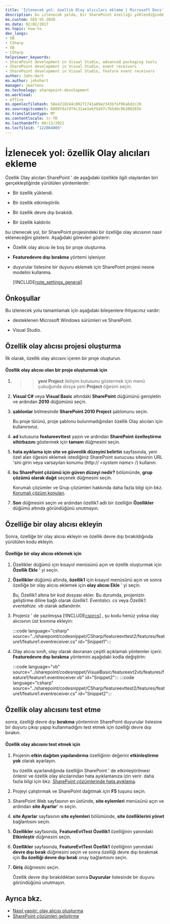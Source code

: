 ```yaml
---
title: 'İzlenecek yol: özellik Olay alıcıları ekleme | Microsoft Docs'
description: bu izlenecek yolda, bir SharePoint özelliği yüklendiğinde, etkinleştirildiğinde, devre dışı bırakıldığında veya kaldırıldığında yürütülen yöntemler olan özellik olay alıcıları ekleyin.
ms.custom: SEO-VS-2020
ms.date: 02/02/2017
ms.topic: how-to
dev_langs:
- VB
- CSharp
- VB
- CSharp
helpviewer_keywords:
- SharePoint development in Visual Studio, advanced packaging tools
- SharePoint development in Visual Studio, event receivers
- SharePoint development in Visual Studio, feature event receivers
author: John-Hart
ms.author: johnhart
manager: jmartens
ms.technology: sharepoint-development
ms.workload:
- office
ms.openlocfilehash: 58e4210244c09271741a89e2343bfaf06a6d2c20
ms.sourcegitcommit: 68897da7d74c31ae1ebf5d47c7b5ddc9b108265b
ms.translationtype: MT
ms.contentlocale: tr-TR
ms.lasthandoff: 08/13/2021
ms.locfileid: "122084005"
---
```

# <a name="walkthrough-add-feature-event-receivers"></a>İzlenecek yol: özellik Olay alıcıları ekleme
Özellik Olay alıcıları SharePoint ' de aşağıdaki özellikle ilgili olaylardan biri gerçekleştiğinde yürütülen yöntemlerdir:

- Bir özellik yüklendi.

- Bir özellik etkinleştirilir.

- Bir özellik devre dışı bırakıldı.

- Bir özellik kaldırılır.

bu izlenecek yol, bir SharePoint projesindeki bir özelliğe olay alıcısının nasıl ekleneceğini gösterir. Aşağıdaki görevleri gösterir:

- Özellik olay alıcısı ile boş bir proje oluşturma.

- **Featuredevre dışı bırakma** yöntemi işleniyor.

- duyurular listesine bir duyuru eklemek için SharePoint projesi nesne modelini kullanma.

  [!INCLUDE[note_settings_general](../sharepoint/includes/note-settings-general-md.md)]

## <a name="prerequisites"></a>Önkoşullar
 Bu izlenecek yolu tamamlamak için aşağıdaki bileşenlere ihtiyacınız vardır:

- desteklenen Microsoft Windows sürümleri ve SharePoint.

- Visual Studio.

## <a name="create-a-feature-event-receiver-project"></a>Özellik olay alıcısı projesi oluşturma
 İlk olarak, özellik olay alıcısını içeren bir proje oluşturun.

#### <a name="to-create-a-project-with-a-feature-event-receiver"></a>Özellik olay alıcısı olan bir proje oluşturmak için

1.   >    >  **yeni Project** iletişim kutusunu göstermek için menü çubuğunda dosya yeni **Project** öğesini seçin.

2. **Visual C#** veya **Visual Basic** altındaki **SharePoint** düğümünü genişletin ve ardından **2010** düğümünü seçin.

3. **şablonlar** bölmesinde **SharePoint 2010 Project** şablonunu seçin.

     Bu proje türünü, proje şablonu bulunmadığından özellik Olay alıcıları için kullanırsınız.

4. **ad** kutusuna **featureevttest** yazın ve ardından **SharePoint özelleştirme sihirbazını** göstermek için **tamam** düğmesini seçin.

5. **hata ayıklama için site ve güvenlik düzeyini belirtin** sayfasında, yeni özel alan öğesini eklemek istediğiniz SharePoint sunucusu sitesinin URL 'sini girin veya varsayılan konumu (http:// \<*system name*> /) kullanın.

6. **bu SharePoint çözümü için güven düzeyi nedir?** bölümünde, **grup çözümü olarak dağıt** seçenek düğmesini seçin.

     Korumalı çözümler ve Grup çözümleri hakkında daha fazla bilgi için bkz. [Korumalı çözüm konuları](../sharepoint/sandboxed-solution-considerations.md).

7. **Son** düğmesini seçin ve ardından özellik1 adlı bir özelliğin **Özellikler** düğümü altında göründüğünü unutmayın.

## <a name="add-an-event-receiver-to-the-feature"></a>Özelliğe bir olay alıcısı ekleyin
 Sonra, özelliğe bir olay alıcısı ekleyin ve özellik devre dışı bırakıldığında yürütülen kodu ekleyin.

#### <a name="to-add-an-event-receiver-to-the-feature"></a>Özelliğe bir olay alıcısı eklemek için

1. Özellikler düğümü için kısayol menüsünü açın ve özellik oluşturmak için **Özellik Ekle** ' yi seçin.

2. **Özellikler** düğümü altında, **özellik1** için kısayol menüsünü açın ve sonra özelliğe bir olay alıcısı eklemek için **olay alıcısı Ekle** ' yi seçin.

     Bu, Özellik1 altına bir kod dosyası ekler. Bu durumda, projenizin geliştirme diline bağlı olarak *özellik1. Eventalıcı. cs* veya *Özellik1. eventahize. vb* olarak adlandırılır.

3. Projeniz ' de yazılmışsa [!INCLUDE[csprcs](../sharepoint/includes/csprcs-md.md)] , şu kodu henüz yoksa olay alıcısının üst kısmına ekleyin:

     :::code language="csharp" source="../sharepoint/codesnippet/CSharp/featureevttest2/features/feature1/feature1.eventreceiver.cs" id="Snippet1":::

4. Olay alıcısı sınıfı, olay olarak davranan çeşitli açıklamalı yöntemler içerir. **Featuredevre dışı bırakma** yöntemini aşağıdaki kodla değiştirin:

     :::code language="vb" source="../sharepoint/codesnippet/VisualBasic/featureevt2vb/features/feature1/feature1.eventreceiver.vb" id="Snippet2":::
     :::code language="csharp" source="../sharepoint/codesnippet/CSharp/featureevttest2/features/feature1/feature1.eventreceiver.cs" id="Snippet2":::

## <a name="test-the-feature-event-receiver"></a>Özellik olay alıcısını test etme
 sonra, özelliği devre dışı **bırakma** yönteminin SharePoint duyurular listesine bir duyuru çıkışı yapıp kullanmadığını test etmek için özelliği devre dışı bırakın.

#### <a name="to-test-the-feature-event-receiver"></a>Özellik olay alıcısını test etmek için

1. Projenin **etkin dağıtım yapılandırma** özelliğinin değerini **etkinleştirme yok** olarak ayarlayın.

     bu özellik ayarlandığında özelliğin SharePoint ' de etkinleştirilmesi önlenir ve özellik olay alıcılarından hata ayıklamanıza izin verir. daha fazla bilgi için bkz. [SharePoint çözümlerinde hata ayıklama](../sharepoint/debugging-sharepoint-solutions.md).

2. Projeyi çalıştırmak ve SharePoint dağıtmak için **F5** tuşunu seçin.

3. SharePoint Web sayfasının en üstünde, **site eylemleri** menüsünü açın ve ardından **site Ayarlar**' nı seçin.

4. **site Ayarlar** sayfasının **site eylemleri** bölümünde, **site özelliklerini yönet** bağlantısını seçin.

5. **Özellikler** sayfasında, **FeatureEvtTest Özellik1** özelliğinin yanındaki **Etkinleştir** düğmesini seçin.

6. **Özellikler** sayfasında, **FeatureEvtTest Özellik1** özelliğinin yanındaki **devre dışı bırak** düğmesini seçin ve sonra özelliği devre dışı bırakmak için **Bu özelliği devre dışı bırak** onay bağlantısını seçin.

7. **Giriş** düğmesini seçin.

     Özellik devre dışı bırakıldıktan sonra **Duyurular** listesinde bir duyuru göründüğünü unutmayın.

## <a name="see-also"></a>Ayrıca bkz.

- [Nasıl yapılır: olay alıcısı oluşturma](../sharepoint/how-to-create-an-event-receiver.md)
- [SharePoint çözümleri geliştirme](../sharepoint/developing-sharepoint-solutions.md)